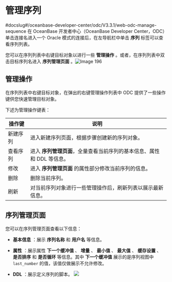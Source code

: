 管理序列 
=========================
#docslug#/oceanbase-developer-center/odc/V3.3.1/web-odc-manage-sequence
在 OceanBase 开发者中心（OceanBase Developer Center，ODC）单击连接名进入一个 Oracle 模式的连接后，在左导航栏中单击 **序列** 标签可以查看序列列表。

您可以在序列列表中右键目标对象以进行一些 **管理操作** 。或者，在序列列表中双击目标序列名进入 **序列管理页面** 。![Image 196](https://help-static-aliyun-doc.aliyuncs.com/assets/img/zh-CN/4490161361/p241380.png)

管理操作 
-------------

在序列列表中右键目标对象，在弹出的右键管理操作列表中 ODC 提供了一些操作键供您快速管理目标对象。

下述为管理操作键表：


| 操作键  |                                    说明                                    |
|------|--------------------------------------------------------------------------|
| 新建序列 | 进入新建序列页面，根据步骤创建新的序列对象。                                                   |
| 查看序列 | 进入 **序列管理页面**，全量查看当前序列的基本信息、属性和 DDL 等信息。 |
| 修改   | 进入 **序列管理页面** 的属性部分修改当前序列的信息。                  |
| 删除   | 删除当前序列。                                                                  |
| 刷新   | 对当前序列对象进行一些管理操作后，刷新列表以展示最新信息。                                            |



序列管理页面 
---------------

您可以在序列管理页面查看以下信息：

* **基本信息** ：展示 **序列名称** 和 **用户名** 等信息。

* **属性** ：展示属性 **下一个缓冲值** 、 **增量** 、 **最小值** 、 **最大值** 、 **缓存设置** 、 **是否排序** 和 **是否循环** 等信息。其中 **下一个缓冲值** 展示的是序列视图中 `last_number` 的值，该值仅做展示不允许修改。

* **DDL** ：展示定义序列的脚本。
  ![](https://intranetproxy.alipay.com/skylark/lark/0/2020/png/273361/1603103898335-2fea3504-7b1f-4706-8860-13e919f5cf15.png)
